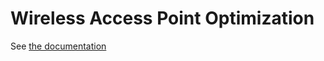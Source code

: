 # Wireless Access Point Optimization

See [the documentation](http://github.com/samuelterra22/monografia)
